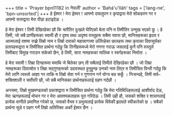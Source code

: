+++
title = 'Prayer bpn11182 in नेपाली'
author = 'Bahá'u'lláh'
tags = ['lang-ne', 'bpn-unsorted']
+++
हे ईश्वर ! मेरा ईश्वर ! आफ्नो दयालुपन र कृपाद्वारा मेरो शोकहरण गर र आफ्नो सत्ताद्वारा मेरा पीडा हटाइदेऊ । 

हे मेरा ईश्वर ! तिमी देखिरहेका छौ कि चारैतिर दुःखले घेरिएको बेला पनि म तिमीतिर उन्मुख भएको छु । हे तिमी, जो सबै प्राणीहरूका स्वामी हौ र दृश्य तथा अदृश्य वस्तुहरू सबैमा व्याप्त छौ, मानिसहरूका हृदय र आत्मालाई वशमा राख्ने तिम्रो नाम र तिम्रो दयाको महासागरमा उर्लिरहेका छालहरू तथा कृपाका दिवासूर्यका प्रतापहरूद्वारा म तिमीसित प्रार्थना गर्दछु कि तिनीहरूमध्ये मेरो गणना गराऊ जसलाई कुनै पनि वस्तुले तिमीबाट विमुख गराउन सकेको छैन, हे तिमी, सारा नामहरूका मालिक र स्वर्गहरूका निर्माता । 

हे मेरा स्वामी ! तिम्रा दिनहरूमा ममाथि जे बितेका छन् ती सबैलाई तिमीले देखिरहेका छौ । जो तिम्रा नामहरूका दिवास्रोत र तिम्रा सद्गुणहरूको उदयस्थल हुनुहुन्छ उनको नाम लिएर म तिमीसित विन्ती गर्दछु कि मेरो लागि त्यस्तो आज्ञा गर ताकि म तिम्रो सेवा गर्न र गुणगान गर्न योग्य बन्न सकूँ । निःसन्दहे, तिमी सर्व–शक्तिशाली र सर्वोपरि छौ, जो सबै मानिसका प्रार्थनाहरूलाई ग्रहण गर्दछौ । 

अन्त्यमा, तिम्रो मुखमण्डलको प्रकाशद्वारा म तिमीसित प्रार्थना गर्दछु कि मेरा गतिविधिहरूलाई आशीर्वाद देऊ, मेरा ऋणहरूलाई मोचन गर र मेरा आवश्यकताहरू पूरा गरिदेऊ । तिमी उही हौ, जसको शक्ति र शासनलाई प्रत्येक वाणीले प्रमाणित गरेको छ, जसको वैभव र प्रभुत्वलाई प्रत्येक विवेकी हृदयले स्वीकारेको छ । सबैको प्रार्थना सुन्ने र ग्रहण गर्ने तिम्रो अतिरिक्त अर्को ईश्वर छैन ।
